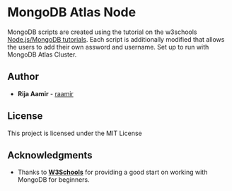 # MongoDB Atlas Node

MongoDB scripts are created using the tutorial on the w3schools [Node.js/MongoDB tutorials](https://www.w3schools.com/nodejs/nodejs_mongodb.asp). Each script is additionally modified that allows the users to add their own assword and username. Set up to run with MongoDB Atlas Cluster.

## Author

* **Rija Aamir** - [raamir](https://raamir.github.io)

## License

This project is licensed under the MIT License

## Acknowledgments

* Thanks to [**W3Schools**](https://www.w3schools.com/default.asp) for providing a good start on working with MongoDB for beginners.
